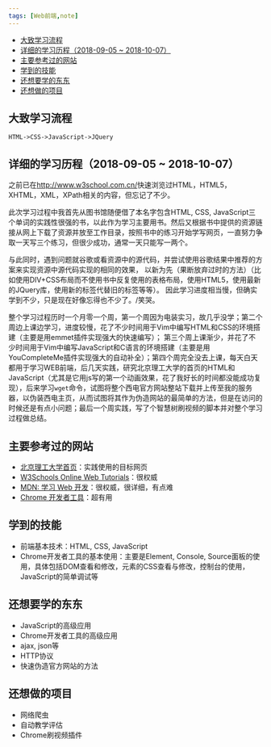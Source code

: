 ```yaml
---
tags: [Web前端,note]
---
```


<p id="markdown-toc"></p>
<!-- vim-markdown-toc GFM -->

* [大致学习流程](#大致学习流程)
* [详细的学习历程（2018-09-05 ~ 2018-10-07）](#详细的学习历程2018-09-05--2018-10-07)
* [主要参考过的网站](#主要参考过的网站)
* [学到的技能](#学到的技能)
* [还想要学的东东](#还想要学的东东)
* [还想做的项目](#还想做的项目)

<!-- vim-markdown-toc -->

## 大致学习流程
`HTML->CSS->JavaScript->JQuery`

## 详细的学习历程（2018-09-05 ~ 2018-10-07）
之前已在<http://www.w3school.com.cn/>快速浏览过HTML，HTML5，XHTML，XML，XPath相关的内容，但忘记了不少。

此次学习过程中我首先从图书馆随便借了本名字包含HTML, CSS, JavaScript三个单词的实践性很强的书，以此作为学习主要用书。然后又根据书中提供的资源链接从网上下载了资源并放至工作目录，按照书中的练习开始学写网页，一直努力争取一天写三个练习，但很少成功，通常一天只能写一两个。

与此同时，遇到问题就谷歌或看资源中的源代码，并尝试使用谷歌结果中推荐的方案来实现资源中源代码实现的相同的效果， 以新为先（果断放弃过时的方法）（比如使用DIV+CSS布局而不使用书中反复使用的表格布局，使用HTML5，使用最新的JQuery库，使用新的标签代替旧的标签等等）。 因此学习进度相当慢，但确实学到不少，只是现在好像忘得也不少了。/笑哭。

整个学习过程历时一个月零一个周，第一个周因为电装实习，故几乎没学；第二个周边上课边学习，进度较慢，花了不少时间用于Vim中编写HTML和CSS的环境搭建（主要是用emmet插件实现强大的快速编写）； 第三个周上课渐少，并花了不少时间用于Vim中编写JavaScript和C语言的环境搭建（主要是用YouCompleteMe插件实现强大的自动补全）；第四个周完全没去上课，每天白天都用于学习WEB前端，后几天实践，研究北京理工大学的首页的HTML和JavaScript（尤其是它用js写的第一个动画效果，花了我好长的时间都没能成功复现），后来学习`wget`命令，试图将整个西电官方网站整站下载并上传至我的服务器，以伪装西电主页，从而试图将其作为伪造网站的最简单的方法，但是在访问的时候还是有点小问题；最后一个周实践，写了个智慧树刷视频的脚本并对整个学习过程做总结。

## 主要参考过的网站
* [北京理工大学首页](http://www.bit.edu.cn/)：实践使用的目标网页
* [W3Schools Online Web Tutorials](https://www.w3schools.com/)：很权威
* [MDN: 学习 Web 开发](https://developer.mozilla.org/zh-CN/docs/Learn)：很权威，很详细，有点难
* [Chrome 开发者工具](https://developers.google.com/web/tools/chrome-devtools/)：超有用

## 学到的技能
* 前端基本技术：HTML, CSS, JavaScript
* Chrome开发者工具的基本使用：主要是Element, Console, Source面板的使用，具体包括DOM查看和修改，元素的CSS查看与修改，控制台的使用，JavaScript的简单调试等

## 还想要学的东东
* JavaScript的高级应用
* Chrome开发者工具的高级应用
* ajax, json等
* HTTP协议
* 快速伪造官方网站的方法

## 还想做的项目
* 网络爬虫
* 自动教学评估
* Chrome刷视频插件


